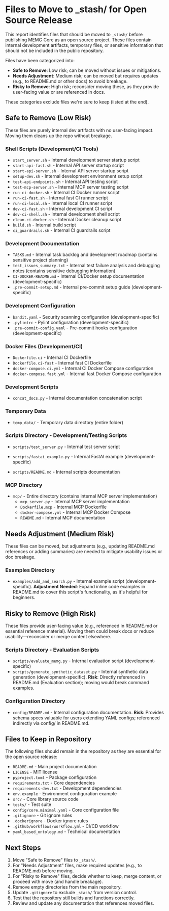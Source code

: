# Files to Move to _stash/ for Open Source Release

This report identifies files that should be moved to `_stash/` before publishing MEMG Core as an open source project. These files contain internal development artifacts, temporary files, or sensitive information that should not be included in the public repository.

Files have been categorized into:
- **Safe to Remove**: Low risk; can be moved without issues or mitigations.
- **Needs Adjustment**: Medium risk; can be moved but requires updates (e.g., to README.md or other docs) to avoid breakage.
- **Risky to Remove**: High risk; reconsider moving these, as they provide user-facing value or are referenced in docs.

These categories exclude files we're sure to keep (listed at the end).

## Safe to Remove (Low Risk)

These files are purely internal dev artifacts with no user-facing impact. Moving them cleans up the repo without breakage.

### Shell Scripts (Development/CI Tools)
- `start_server.sh` - Internal development server startup script
- `start-api-fast.sh` - Internal API server startup script  
- `start-api-server.sh` - Internal API server startup script
- `setup-dev.sh` - Internal development environment setup script
- `test-api-endpoints.sh` - Internal API testing script
- `test-mcp-server.sh` - Internal MCP server testing script
- `run-ci-docker.sh` - Internal CI Docker runner script
- `run-ci-fast.sh` - Internal fast CI runner script
- `run-ci-local.sh` - Internal local CI runner script
- `dev-ci-fast.sh` - Internal development CI script
- `dev-ci-shell.sh` - Internal development shell script
- `clean-ci-docker.sh` - Internal Docker cleanup script
- `build.sh` - Internal build script
- `ci_guardrails.sh` - Internal CI guardrails script

### Development Documentation
- `TASKS.md` - Internal task backlog and development roadmap (contains sensitive project planning)
- `test_issues_summary.txt` - Internal test failure analysis and debugging notes (contains sensitive debugging information)
- `CI-DOCKER-README.md` - Internal CI/Docker setup documentation (development-specific)
- `.pre-commit-setup.md` - Internal pre-commit setup guide (development-specific)

### Development Configuration
- `bandit.yaml` - Security scanning configuration (development-specific)
- `.pylintrc` - Pylint configuration (development-specific)
- `.pre-commit-config.yaml` - Pre-commit hooks configuration (development-specific)

### Docker Files (Development/CI)
- `Dockerfile.ci` - Internal CI Dockerfile
- `Dockerfile.ci-fast` - Internal fast CI Dockerfile
- `docker-compose.ci.yml` - Internal CI Docker Compose configuration
- `docker-compose.fast.yml` - Internal fast Docker Compose configuration

### Development Scripts
- `concat_docs.py` - Internal documentation concatenation script

### Temporary Data
- `temp_data/` - Temporary data directory (entire folder)

### Scripts Directory - Development/Testing Scripts
- `scripts/test_server.py` - Internal test server script
- `scripts/fastai_example.py` - Internal FastAI example (development-specific)

- `scripts/README.md` - Internal scripts documentation

### MCP Directory
- `mcp/` - Entire directory (contains internal MCP server implementation)
  - `mcp_server.py` - Internal MCP server implementation
  - `Dockerfile.mcp` - Internal MCP Dockerfile
  - `docker-compose.yml` - Internal MCP Docker Compose
  - `README.md` - Internal MCP documentation

## Needs Adjustment (Medium Risk)

These files can be moved, but adjustments (e.g., updating README.md references or adding summaries) are needed to mitigate usability issues or doc breakage.

### Examples Directory
- `examples/add_and_search.py` - Internal example script (development-specific). **Adjustment Needed**: Expand inline code examples in README.md to cover this script's functionality, as it's helpful for beginners.

## Risky to Remove (High Risk)

These files provide user-facing value (e.g., referenced in README.md or essential reference material). Moving them could break docs or reduce usability—reconsider or merge content elsewhere.

### Scripts Directory - Evaluation Scripts
- `scripts/evaluate_memg.py` - Internal evaluation script (development-specific)
- `scripts/generate_synthetic_dataset.py` - Internal synthetic data generation (development-specific). **Risk**: Directly referenced in README.md (Evaluation section); moving would break command examples.

### Configuration Directory
- `config/README.md` - Internal configuration documentation. **Risk**: Provides schema specs valuable for users extending YAML configs; referenced indirectly via config/ in README.md.

## Files to Keep in Repository

The following files should remain in the repository as they are essential for the open source release:

- `README.md` - Main project documentation
- `LICENSE` - MIT license
- `pyproject.toml` - Package configuration
- `requirements.txt` - Core dependencies
- `requirements-dev.txt` - Development dependencies
- `env.example` - Environment configuration example
- `src/` - Core library source code
- `tests/` - Test suite
- `config/core.minimal.yaml` - Core configuration file
- `.gitignore` - Git ignore rules
- `.dockerignore` - Docker ignore rules
- `.github/workflows/workflow.yml` - CI/CD workflow
- `yaml_based_ontology.md` - Technical documentation

## Next Steps

1. Move "Safe to Remove" files to `_stash/`.
2. For "Needs Adjustment" files, make required updates (e.g., to README.md) before moving.
3. For "Risky to Remove" files, decide whether to keep, merge content, or proceed with move (and handle breakage).
4. Remove empty directories from the main repository.
5. Update `.gitignore` to exclude `_stash/` from version control.
6. Test that the repository still builds and functions correctly.
7. Review and update any documentation that references moved files.
